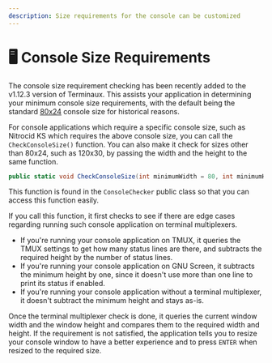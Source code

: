 ```yaml
---
description: Size requirements for the console can be customized
---
```


# 🖥 Console Size Requirements

The console size requirement checking has been recently added to the v1.12.3 version of Terminaux. This assists your application in determining your minimum console size requirements, with the default being the standard [80x24](https://softwareengineering.stackexchange.com/a/148765) console size for historical reasons.

For console applications which require a specific console size, such as Nitrocid KS which requires the above console size, you can call the `CheckConsoleSize()` function. You can also make it check for sizes other than 80x24, such as 120x30, by passing the width and the height to the same function.

```csharp
public static void CheckConsoleSize(int minimumWidth = 80, int minimumHeight = 24)
```

This function is found in the `ConsoleChecker` public class so that you can access this function easily.

If you call this function, it first checks to see if there are edge cases regarding running such console application on terminal multiplexers.

* If you're running your console application on TMUX, it queries the TMUX settings to get how many status lines are there, and subtracts the required height by the number of status lines.
* If you're running your console application on GNU Screen, it subtracts the minimum height by one, since it doesn't use more than one line to print its status if enabled.
* If you're running your console application without a terminal multiplexer, it doesn't subtract the minimum height and stays as-is.

Once the terminal multiplexer check is done, it queries the current window width and the window height and compares them to the required width and height. If the requirement is not satisfied, the application tells you to resize your console window to have a better experience and to press `ENTER` when resized to the required size.
